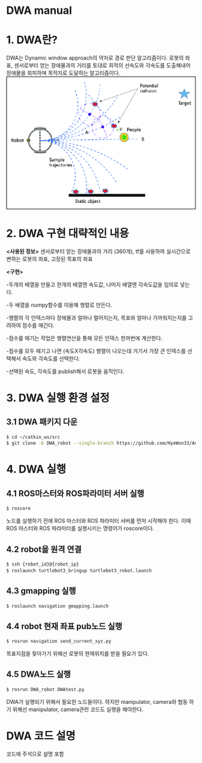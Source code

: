 # DWA manual



# 1. DWA란?

DWA는 Dynamic window approach의 약자로 경로 판단 알고리즘이다. 로봇의 좌표, 센서로부터 얻는 장애물과의 거리를 토대로 최적의 선속도와 각속도를 도출해내어 장애물을 회피하며 목적지로 도달하는 알고리즘이다.
![DWA-method-DWA-dynamic-window-approach](./DWA-method-DWA-dynamic-window-approach.png) 




# 2. DWA 구현 대략적인 내용

**<사용된 정보>**
 센서로부터 얻는 장애물과의 거리 (360개), tf를 사용하여 실시간으로 변하는 로봇의 좌표, 고정된 목표의 좌표

**<구현>**

-두개의 배열을 만들고 한개의 배열엔 속도값, 나머지 배열엔 각속도값을 임의로 넣는다.

-두 배열을 numpy함수를 이용해 행렬로 만든다.

-행렬의 각 인덱스마다 장애물과 얼마나 멀어지는지, 목표와 얼마나 가까워지는지를 고려하여 점수를 매긴다.

-점수를 매기는 작업은 행렬연산을 통해 모든 인덱스 한꺼번에 계산한다.

-점수를 모두 매기고 나면 (속도X각속도) 행렬이 나오는데 거기서 가장 큰 인덱스를 선택해서 속도와 각속도를 선택한다.

-선택된 속도, 각속도를 publish해서 로봇을 움직인다.



# 3. DWA 실행 환경 설정

## 3.1 DWA 패키지 다운

```bash
$ cd ~/catkin_ws/src
$ git clone -b DWA_robot --single-branch https://github.com/HyeWon33/AutonomousShippingRobot.git
```



# 4. DWA 실행

## 4.1 ROS마스터와 ROS파라미터 서버 실행

```bash
$ roscore
```

노드를 실행하기 전에 ROS 마스터와 ROS 파라미터 서버를 먼저 시작해야 한다. 이때 ROS 마스터와 ROS 파라미터를 실행시키는 명령어가 roscore이다.

## 4.2 robot을 원격 연결

```bash
$ ssh {robot_id}@{robot_ip}
$ roslaunch turtlebot3_bringup turtlebot3_robot.launch
```

## 4.3 gmapping 실행

```bash
$ roslaunch navigation gmapping.launch
```

## 4.4 robot 현재 좌표 pub노드 실행

```bash
$ rosrun navigation send_current_xyz.py
```

목표지점을 찾아가기 위해선 로봇의 현재위치를 받을 필요가 있다.

## 4.5 DWA노드 실행

```bash
$ rosrun DWA_robot DWAtest.py
```



DWA가 실행되기 위해서 필요한 노드들이다. 하지만 manipulator, camera와 협동 하기 위해선 manipulator, camera관련 코드도 실행을 해야한다.



# DWA 코드 설명
코드에 주석으로 설명 포함
